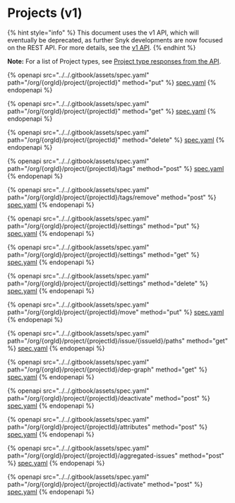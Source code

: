 # Projects (v1)

{% hint style="info" %}
This document uses the v1 API, which will eventually be deprecated, as further Snyk developments are now focused on the REST API. For more details, see the [v1 API](../v1-api.md).
{% endhint %}

**Note:** For a list of Project types, see [Project type responses from the API](../api-endpoints-index-and-tips/project-type-responses-from-the-api.md).

{% openapi src="../../.gitbook/assets/spec.yaml" path="/org/{orgId}/project/{projectId}" method="put" %}
[spec.yaml](../../.gitbook/assets/spec.yaml)
{% endopenapi %}

{% openapi src="../../.gitbook/assets/spec.yaml" path="/org/{orgId}/project/{projectId}" method="get" %}
[spec.yaml](../../.gitbook/assets/spec.yaml)
{% endopenapi %}

{% openapi src="../../.gitbook/assets/spec.yaml" path="/org/{orgId}/project/{projectId}" method="delete" %}
[spec.yaml](../../.gitbook/assets/spec.yaml)
{% endopenapi %}

{% openapi src="../../.gitbook/assets/spec.yaml" path="/org/{orgId}/project/{projectId}/tags" method="post" %}
[spec.yaml](../../.gitbook/assets/spec.yaml)
{% endopenapi %}

{% openapi src="../../.gitbook/assets/spec.yaml" path="/org/{orgId}/project/{projectId}/tags/remove" method="post" %}
[spec.yaml](../../.gitbook/assets/spec.yaml)
{% endopenapi %}

{% openapi src="../../.gitbook/assets/spec.yaml" path="/org/{orgId}/project/{projectId}/settings" method="put" %}
[spec.yaml](../../.gitbook/assets/spec.yaml)
{% endopenapi %}

{% openapi src="../../.gitbook/assets/spec.yaml" path="/org/{orgId}/project/{projectId}/settings" method="get" %}
[spec.yaml](../../.gitbook/assets/spec.yaml)
{% endopenapi %}

{% openapi src="../../.gitbook/assets/spec.yaml" path="/org/{orgId}/project/{projectId}/settings" method="delete" %}
[spec.yaml](../../.gitbook/assets/spec.yaml)
{% endopenapi %}

{% openapi src="../../.gitbook/assets/spec.yaml" path="/org/{orgId}/project/{projectId}/move" method="put" %}
[spec.yaml](../../.gitbook/assets/spec.yaml)
{% endopenapi %}

{% openapi src="../../.gitbook/assets/spec.yaml" path="/org/{orgId}/project/{projectId}/issue/{issueId}/paths" method="get" %}
[spec.yaml](../../.gitbook/assets/spec.yaml)
{% endopenapi %}

{% openapi src="../../.gitbook/assets/spec.yaml" path="/org/{orgId}/project/{projectId}/dep-graph" method="get" %}
[spec.yaml](../../.gitbook/assets/spec.yaml)
{% endopenapi %}

{% openapi src="../../.gitbook/assets/spec.yaml" path="/org/{orgId}/project/{projectId}/deactivate" method="post" %}
[spec.yaml](../../.gitbook/assets/spec.yaml)
{% endopenapi %}

{% openapi src="../../.gitbook/assets/spec.yaml" path="/org/{orgId}/project/{projectId}/attributes" method="post" %}
[spec.yaml](../../.gitbook/assets/spec.yaml)
{% endopenapi %}

{% openapi src="../../.gitbook/assets/spec.yaml" path="/org/{orgId}/project/{projectId}/aggregated-issues" method="post" %}
[spec.yaml](../../.gitbook/assets/spec.yaml)
{% endopenapi %}

{% openapi src="../../.gitbook/assets/spec.yaml" path="/org/{orgId}/project/{projectId}/activate" method="post" %}
[spec.yaml](../../.gitbook/assets/spec.yaml)
{% endopenapi %}
